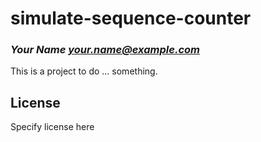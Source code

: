 # simulate-sequence-counter
### _Your Name <your.name@example.com>_

This is a project to do ... something.

## License

Specify license here

